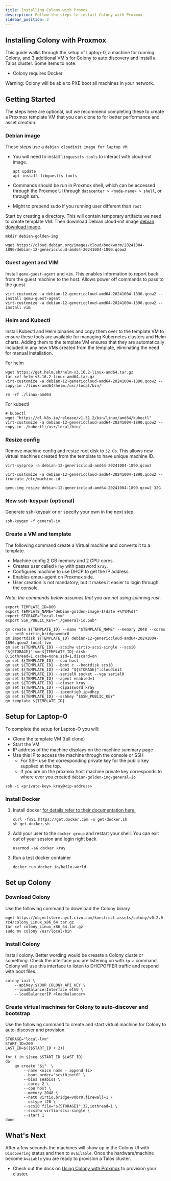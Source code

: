 ```yaml
---
title: Installing Colony with Promox
description: Follow the steps to install Colony with Proxmox
sidebar_position: 2
---
```


## Installing Colony with Proxmox

This guide walks through the setup of Laptop-0, a machine for running Colony, and 3 additional VM's for Colony to auto discovery and install a Talos cluster.  Some items to note:

- Colony requires Docker.

Warning: Colony will be able to PXE boot all machines in your network.

## Getting Started

The steps here are optional, but we recommend completing these to create a Proxmox template VM that you can clone to for better performance and asset creation.

### Debian image

These steps use a `debian cloudinit image for laptop VM`.

- You will need to install `libguestfs-tools` to interact with cloud-init image.

    ```shell
    apt update
    apt install libguestfs-tools
    ```

- Commands should be run in Proxmox shell, which can be accessed through the Proxmox UI through `datacenter > <node-name> > shell`, or through ssh.

- Might to prepend sudo if you running user different than `root`

Start by creating a directory. This will contain temporary artifacts we need to create template VM. Then download Debian cloud-init image [debian download image](https://cloud.debian.org/images/cloud/). 

```shell
mkdir debian-golden-img

wget https://cloud.debian.org/images/cloud/bookworm/20241004-1890/debian-12-genericcloud-amd64-20241004-1890.qcow2

```

### Guest agent and VIM

Install `qemu-guest-agent` and `vim`. This enables information to report back from the guest machine to the host. Allows power off commands to pass to the guest.

```shell
virt-customize -a debian-12-genericcloud-amd64-20241004-1890.qcow2 --install qemu-guest-agent
virt-customize -a debian-12-genericcloud-amd64-20241004-1890.qcow2 --install vim
```

### Helm and Kubectl

Install Kubectl and Helm binaries and copy them over to the template VM to ensure these tools are available for managing Kubernetes clusters and Helm charts. Adding them to the template VM ensures that they are automatically included in any new VMs created from the template, eliminating the need for manual installation. 

For helm

```shell
wget https://get.helm.sh/helm-v3.16.2-linux-amd64.tar.gz
tar xvf helm-v3.16.2-linux-amd64.tar.gz
virt-customize -a debian-12-genericcloud-amd64-20241004-1890.qcow2 --copy-in ./linux-amd64/helm:/usr/local/bin/

rm -rf ./linux-amd64
```

For kubectl

```shell
# kubectl
wget "https://dl.k8s.io/release/v1.31.2/bin/linux/amd64/kubectl"
virt-customize -a debian-12-genericcloud-amd64-20241004-1890.qcow2 --copy-in ./kubectl:/usr/local/bin/
```

### Resize config

Remove machine config and resize root disk to `32 Gb`. This allows new virtual machines created from the template to have unique machine ID.

```shell
virt-sysprep -a debian-12-genericcloud-amd64-20241004-1890.qcow2

virt-customize -a debian-12-genericcloud-amd64-20241004-1890.qcow2 --truncate /etc/machine-id 

qemu-img resize debian-12-genericcloud-amd64-20241004-1890.qcow2 32G
```

### New ssh-keypair (optional)

Generate ssh-keypair or or specify your own in the next step.

```shell
ssh-keygen -f general-io
```

### Create a VM and template

The following command create a Virtual machine and converts it to a template.

- Machine config 2 GB memory and 2 CPU cores.
- Creates user called `kray` with password `kray`.
- Configures machine to use DHCP to get the IP address.
- Enables qmeu-agent on Proxmox side.
- User creation is not mandatory, but it makes it easier to login through the console.

_Note: the commands below assumes that you are not using spinning rust._

```shell
export TEMPLATE_ID=800
export TEMPLATE_NAME="debian-golden-image-$(date +%Y%M%d)"
export STORAGE="local-lvm"
export SSH_PUBLIC_KEY="./general-io.pub"

qm create ${TEMPLATE_ID} --name "$TEMPLATE_NAME" --memory 2048 --cores 2 --net0 virtio,bridge=vmbr0
qm importdisk ${TEMPLATE_ID} debian-12-genericcloud-amd64-20241004-1890.qcow2 local-lvm
qm set ${TEMPLATE_ID} --scsihw virtio-scsi-single --scsi0 "${STORAGE}":vm-${TEMPLATE_ID}-disk-0,iothread=1,cache=none,ssd=1,discard=on
qm set ${TEMPLATE_ID} --cpu host
qm set ${TEMPLATE_ID} --boot c --bootdisk scsi0
qm set ${TEMPLATE_ID} --ide2 "${STORAGE}":cloudinit
qm set ${TEMPLATE_ID} --serial0 socket --vga serial0
qm set ${TEMPLATE_ID} --agent enabled=1
qm set ${TEMPLATE_ID} --ciuser kray
qm set ${TEMPLATE_ID} --cipassword kray
qm set ${TEMPLATE_ID} --ipconfig0 ip=dhcp
qm set ${TEMPLATE_ID} --sshkey "$SSH_PUBLIC_KEY"
qm template ${TEMPLATE_ID}
```

## Setup for Laptop-0

To complete the setup for Laptop-O you will:

- Clone the template VM (full clone)
- Start the VM
- IP address of the machine displays on the machine summary page
- Use this IP to access the machine through the console or SSH
  - For SSH use the corresponding private key for the public key supplied at the top.
  - If you are on the proxmox host machine private key corresponds to where ever you created `debian-golden-img/general-io`

```shell
ssh -i <private-key> kray@<ip-address>
```

### Install Docker

1. Install docker [for details refer to their documentation here.](https://github.com/docker/docker-install)

    ```shell
    curl -fsSL https://get.docker.com -o get-docker.sh
    sh get-docker.sh
    ```

2. Add your user to the `docker group` and restart your shell. You can exit out of your session and login right back

    ```shell
    usermod -aG docker kray
    ```

3. Run a test docker container

    ```shell
    docker run docker.io/hello-world
    ```

## Set up Colony

### Download Colony

Use the following command to download the Colony binary

```shell
wget https://objectstore.nyc1.civo.com/konstruct-assets/colony/v0.2.0-rc4/colony_Linux_x86_64.tar.gz
tar xvf colony_Linux_x86_64.tar.gz
sudo mv colony /usr/local/bin
```

### Install Colony
Install colony. Better wording would be creaste a Colony cluste or something. Check the interface you are listening on with `ip a` command.
Colony will use this interface to listen to DHCPOFFER traffic and respond with boot files.

``` shell
colony init \
    --apiKey $YOUR_COLONY_API_KEY \
    --loadBalancerInterface eth0 \
    --loadBalancerIP <loadbalancer>
```

### Create virtual machines for Colony to auto-discover and bootstrap

Use the following command to create and start virtual machine for Colony to auto-discover and provision.

```shell
STORAGE="local-lvm"
START_ID=200
LAST_ID=$(($START_ID + 2))

for i in $(seq $START_ID $LAST_ID)
do
    qm create "$i"  \
        --name <nice name - append $i>
        --boot order='scsi0;net0' \
        --bios seabios \
        --cores 2 \
        --cpu host \
        --memory 2048 \
        --net0 virtio,bridge=vmbr0,firewall=1 \
        --ostype l26 \
        --scsi0 file="${STORAGE}":32,iothread=1 \
        --scsihw virtio-scsi-single \
        --start 1
done
```

## What's Next

After a few seconds the machines will show up in the Colony UI with `Discovering` status and then to `Available`. Once the hardware/machine become `Avaiable` you are ready to provision a Talos cluster.

- Check out the docs on [Using Colony with Proxmox](./proxmox-usage.md) to provision your cluster.
